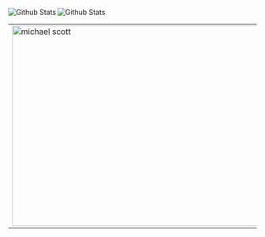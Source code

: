 <table>
        
<img
        align="left"
        src="https://github-readme-stats.vercel.app/api?username=anuraghazra&show_icons=true&theme=dark&hide_border=true"
        alt="Github Stats"
      />

<img
        align="left"
        src="https://github-readme-stats.vercel.app/api/top-langs/?username=rattin1&layout=compact&theme=dark&hide_border=true"
        alt="Github Stats"
      />
</table>


<table>
  <tr>
    <td>  
      <img alt="michael scott" src="https://i.pinimg.com/736x/8f/86/7e/8f867e065448f725a41df62a69be6ba6.jpg" width="750" height="407"> 
</td>

  </tr>
</table>


